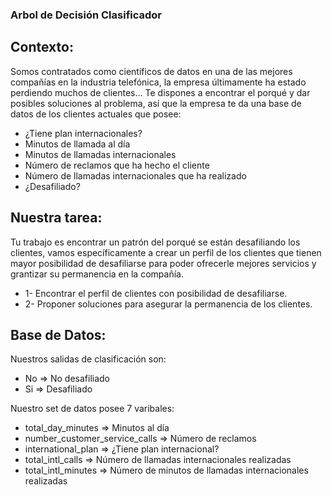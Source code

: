 ### Arbol de Decisión Clasificador
## Contexto:
Somos contratados como científicos de datos en una de las mejores compañías en la industria telefónica, la empresa últimamente ha estado perdiendo muchos de clientes... Te dispones a encontrar el porqué y dar posibles soluciones al problema, así que la empresa te da una base de datos de los clientes actuales que posee: 

* ¿Tiene plan internacionales?
* Minutos de llamada al día 
* Minutos de llamadas internacionales 
* Número de reclamos que ha hecho el cliente 
* Número de llamadas internacionales que ha realizado 
* ¿Desafiliado?


## Nuestra tarea:
Tu trabajo es encontrar un patrón del porqué se están desafiliando los clientes, vamos específicamente a crear un perfil de los clientes que tienen mayor posibilidad de desafiliarse para poder ofrecerle mejores servicios y grantizar su permanencia en la compañía.

* 1- Encontrar el perfil de clientes con posibilidad de desafiliarse.
* 2- Proponer soluciones para asegurar la permanencia de los clientes.



## Base de Datos:

Nuestros salidas de clasificación son: 
* No => No desafiliado
* Si => Desafiliado 

 Nuestro set de datos posee 7 varibales: 
* total_day_minutes => Minutos al día 
* number_customer_service_calls => Número de reclamos
* international_plan => ¿Tiene plan internacional?
* total_intl_calls => Número de llamadas internacionales realizadas
* total_intl_minutes => Número de minutos de llamadas internacionales realizadas 
